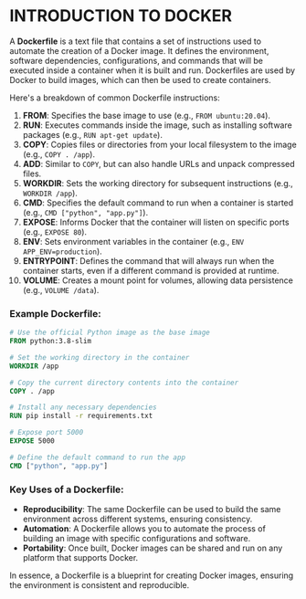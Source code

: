 # INTRODUCTION TO DOCKER
A **Dockerfile** is a text file that contains a set of instructions used to automate the creation of a Docker image. It defines the environment, software dependencies, configurations, and commands that will be executed inside a container when it is built and run. Dockerfiles are used by Docker to build images, which can then be used to create containers.

Here's a breakdown of common Dockerfile instructions:

1. **FROM**: Specifies the base image to use (e.g., `FROM ubuntu:20.04`).
2. **RUN**: Executes commands inside the image, such as installing software packages (e.g., `RUN apt-get update`).
3. **COPY**: Copies files or directories from your local filesystem to the image (e.g., `COPY . /app`).
4. **ADD**: Similar to `COPY`, but can also handle URLs and unpack compressed files.
5. **WORKDIR**: Sets the working directory for subsequent instructions (e.g., `WORKDIR /app`).
6. **CMD**: Specifies the default command to run when a container is started (e.g., `CMD ["python", "app.py"]`).
7. **EXPOSE**: Informs Docker that the container will listen on specific ports (e.g., `EXPOSE 80`).
8. **ENV**: Sets environment variables in the container (e.g., `ENV APP_ENV=production`).
9. **ENTRYPOINT**: Defines the command that will always run when the container starts, even if a different command is provided at runtime.
10. **VOLUME**: Creates a mount point for volumes, allowing data persistence (e.g., `VOLUME /data`).

### Example Dockerfile:
```dockerfile
# Use the official Python image as the base image
FROM python:3.8-slim

# Set the working directory in the container
WORKDIR /app

# Copy the current directory contents into the container
COPY . /app

# Install any necessary dependencies
RUN pip install -r requirements.txt

# Expose port 5000
EXPOSE 5000

# Define the default command to run the app
CMD ["python", "app.py"]
```

### Key Uses of a Dockerfile:
- **Reproducibility**: The same Dockerfile can be used to build the same environment across different systems, ensuring consistency.
- **Automation**: A Dockerfile allows you to automate the process of building an image with specific configurations and software.
- **Portability**: Once built, Docker images can be shared and run on any platform that supports Docker.

In essence, a Dockerfile is a blueprint for creating Docker images, ensuring the environment is consistent and reproducible.